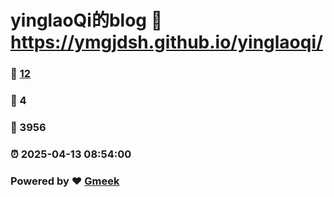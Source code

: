 # yinglaoQi的blog :link: https://ymgjdsh.github.io/yinglaoqi/ 
### :page_facing_up: [12](https://ymgjdsh.github.io/yinglaoqi//tag.html) 
### :speech_balloon: 4 
### :hibiscus: 3956 
### :alarm_clock: 2025-04-13 08:54:00 
### Powered by :heart: [Gmeek](https://github.com/Meekdai/Gmeek)
